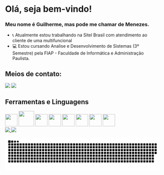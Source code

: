 # Olá, seja bem-vindo!

### Meu nome é Guilherme, mas pode me chamar de Menezes.

- :telephone_receiver: Atualmente estou trabalhando na Sitel Brasil com atendimento ao cliente de uma multifuncional
- :computer: Estou cursando Analise e Desenvolvimento de Sistemas (3º Semestre) pela FIAP - Faculdade de Informática e Administração Paulista.

## Meios de contato:
<div>
<a href = "mailto:guissilvamenezes@gmail.com"><img src="https://img.shields.io/badge/Gmail-D14836?style=for-the-badge&logo=gmail&logoColor=white" target="_blank"></a>
<a href="https://www.linkedin.com/in/guilherme-menezes-0b186b232" target="_blank"><img src="https://img.shields.io/badge/-LinkedIn-%230077B5?style=for-the-badge&logo=linkedin&logoColor=white" target="_blank"></a>   
</div>

## Ferramentas e Linguagens
<div>
<img src="https://cdn.jsdelivr.net/gh/devicons/devicon/icons/vscode/vscode-original.svg" width="40" height="40"/>
<img src="https://cdn.jsdelivr.net/gh/devicons/devicon/icons/pycharm/pycharm-plain-wordmark.svg"  width="50" height="50"/>
<img src="https://cdn.jsdelivr.net/gh/devicons/devicon/icons/jupyter/jupyter-original-wordmark.svg" width="40" height="40"/>

<img src="https://cdn.jsdelivr.net/gh/devicons/devicon/icons/html5/html5-original-wordmark.svg" width="40" height="40"/>
<img src="https://cdn.jsdelivr.net/gh/devicons/devicon/icons/css3/css3-plain-wordmark.svg" width="40" height="40"/>
<img src="https://cdn.jsdelivr.net/gh/devicons/devicon/icons/javascript/javascript-original.svg" width="40" height="40"/>

<img src="https://cdn.jsdelivr.net/gh/devicons/devicon/icons/java/java-original.svg" width="40" height="40" />
<img src="https://cdn.jsdelivr.net/gh/devicons/devicon/icons/python/python-original.svg" width="40" height="40"/>
<div/>  

<div>
<a href="https://github.com/GuilhermeMenezesSilva">
<img height="180em" src="https://github-readme-stats.vercel.app/api/top-langs/?username=GuilhermeMenezesSilva&layout=compact&langs_count=7&theme=dracula"/>
<img height="180em" src="https://github-readme-stats.vercel.app/api?username=GuilhermeMenezesSilva&show_icons=true&theme=dracula&include_all_commits=true&count_private=true"/>
</div>
  
![Snake animation](https://github.com/GuilhermeMenezesSilva/GuilhermeMenezesSilva/blob/output/github-contribution-grid-snake.svg)
